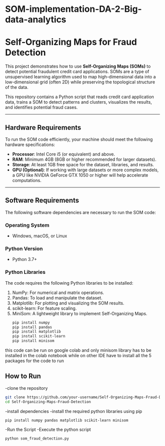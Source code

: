 # SOM-implementation-DA-2-Big-data-analytics

# Self-Organizing Maps for Fraud Detection

This project demonstrates how to use **Self-Organizing Maps (SOMs)** to detect potential fraudulent credit card applications. SOMs are a type of unsupervised learning algorithm used to map high-dimensional data into a low-dimensional grid (often 2D) while preserving the topological structure of the data.

This repository contains a Python script that reads credit card application data, trains a SOM to detect patterns and clusters, visualizes the results, and identifies potential fraud cases.

---

## Hardware Requirements

To run the SOM code efficiently, your machine should meet the following hardware specifications:

- **Processor**: Intel Core i5 (or equivalent) and above.
- **RAM**: Minimum 4GB (8GB or higher recommended for larger datasets).
- **Storage**: At least 1GB free space for the dataset, libraries, and results.
- **GPU (Optional)**: If working with large datasets or more complex models, a GPU like NVIDIA GeForce GTX 1050 or higher will help accelerate computations.

---

## Software Requirements

The following software dependencies are necessary to run the SOM code:

### Operating System
- Windows, macOS, or Linux

### Python Version
- Python 3.7+

### Python Libraries
The code requires the following Python libraries to be installed:

1. NumPy: For numerical and matrix operations.
2. Pandas: To load and manipulate the dataset.
3. Matplotlib: For plotting and visualizing the SOM results.
4. scikit-learn: For feature scaling.
5. MiniSom: A lightweight library to implement Self-Organizing Maps. 
   ```bash
   pip install numpy
   pip install pandas
   pip install matplotlib
   pip install scikit-learn
   pip install minisom

   ```
this code can be run on google colab and only minisom library has to be installed in the colab notebook while on other IDE have to install all the 5 packages for the code to run

## How to Run

-clone the repository

```bash
git clone https://github.com/your-username/Self-Organizing-Maps-Fraud-Detection.git
cd Self-Organizing-Maps-Fraud-Detection
```
-install dependencies 
-install the required python libraries using pip

```bash
pip install numpy pandas matplotlib scikit-learn minisom

```

-Run the Script
-Execute the python script
```bash
python som_fraud_detection.py
```


